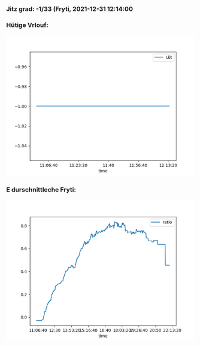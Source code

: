 ### Jitz grad: -1/33 (Fryti, 2021-12-31 12:14:00

### Hütige Vrlouf:
![Graph](Today.png)

### E durschnittleche Fryti:
![Graph](Fryti.png)